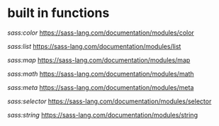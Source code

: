 # built in functions
*sass:color*
https://sass-lang.com/documentation/modules/color

*sass:list*
https://sass-lang.com/documentation/modules/list

*sass:map*
https://sass-lang.com/documentation/modules/map

*sass:math*
https://sass-lang.com/documentation/modules/math

*sass:meta*
https://sass-lang.com/documentation/modules/meta

*sass:selector*
https://sass-lang.com/documentation/modules/selector

*sass:string*
https://sass-lang.com/documentation/modules/string